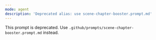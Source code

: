 ```yaml
---
mode: agent
description: 'Deprecated alias: use scene-chapter-booster.prompt.md'
---
```


This prompt is deprecated. Use `.github/prompts/scene-chapter-booster.prompt.md` instead.
